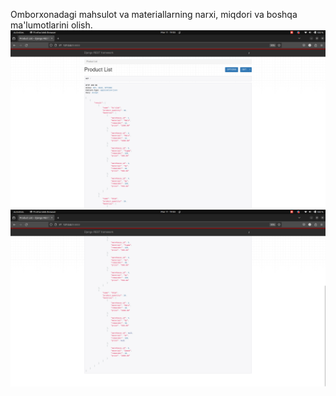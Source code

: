 Omborxonadagi mahsulot va materiallarning narxi, miqdori va boshqa
ma'lumotlarini olish.
![img.png](README%2Fimg.png)
![img_1.png](README%2Fimg_1.png)